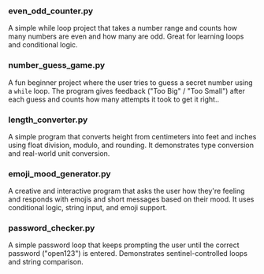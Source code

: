 ### even_odd_counter.py
A simple while loop project that takes a number range and counts how many numbers are even and how many are odd. Great for learning loops and conditional logic.

### number_guess_game.py
A fun beginner project where the user tries to guess a secret number using a `while` loop. The program gives feedback ("Too Big" / "Too Small") after each guess and counts how many attempts it took to get it right..

### length_converter.py
A simple program that converts height from centimeters into feet and inches using float division, modulo, and rounding. It demonstrates type conversion and real-world unit conversion.

### emoji_mood_generator.py
A creative and interactive program that asks the user how they're feeling and responds with emojis and short messages based on their mood. It uses conditional logic, string input, and emoji support.

### password_checker.py
A simple password loop that keeps prompting the user until the correct password ("open123") is entered. Demonstrates sentinel-controlled loops and string comparison.
